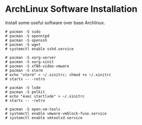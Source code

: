 # ArchLinux Software Installation

Install some useful software over base Archlinux.


```
# pacman -S sudo
# pacman -S openntpd
# pacman -S openssh
# pacman -S wget
# systemctl enable sshd.service

# pacman -S xorg-server
# pacman -S xorg-xinit
# pacman -S xf86-video-vmware
# pacman -S xterm
# echo "xterm" > ~/.xinitrc; chmod +x ~/.xinitrc
# startx -- -retro

# pacman -S lxde
# pacman -S polkit
# echo "exec startlxde" > ~/.xinitrc
# startx -- -retro

# pacman -S open-vm-tools
# systemctl enable vmware-vmblock-fuse.service
# systemctl enable vmtoolsd.service
```

